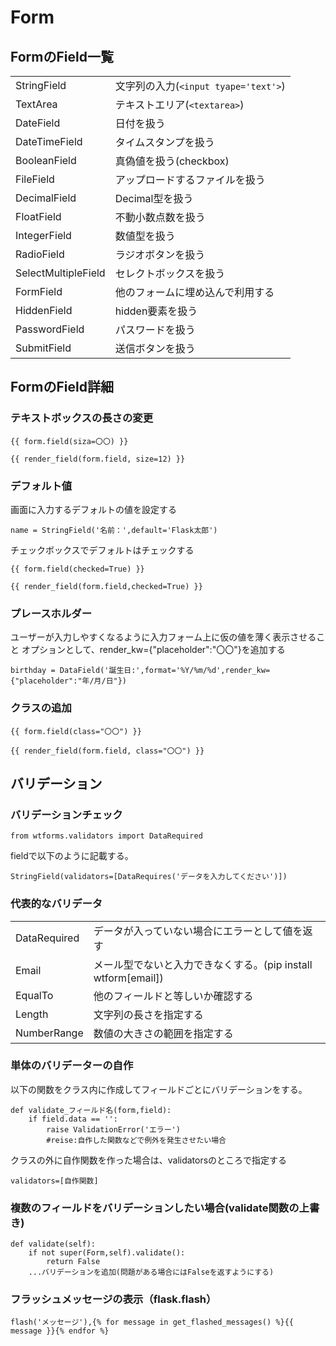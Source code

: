 # Form
## FormのField一覧
|||
|:------|:------|
|StringField|文字列の入力(`<input tyape='text'>`)|
|TextArea|テキストエリア(`<textarea>`)|
|DateField|日付を扱う|
|DateTimeField|タイムスタンプを扱う|
|BooleanField|真偽値を扱う(checkbox)|
|FileField|アップロードするファイルを扱う|
|DecimalField|Decimal型を扱う|
|FloatField|不動小数点数を扱う|
|IntegerField|数値型を扱う|
|RadioField|ラジオボタンを扱う|
|SelectMultipleField|セレクトボックスを扱う|
|FormField|他のフォームに埋め込んで利用する|
|HiddenField|hidden要素を扱う|
|PasswordField|パスワードを扱う|
|SubmitField|送信ボタンを扱う|

## FormのField詳細
### テキストボックスの長さの変更
`{{ form.field(siza=〇〇) }}`

`{{ render_field(form.field, size=12) }}`

### デフォルト値

画面に入力するデフォルトの値を設定する

`name = StringField('名前：',default='Flask太郎')`

チェックボックスでデフォルトはチェックする

`{{ form.field(checked=True) }}`

`{{ render_field(form.field,checked=True) }}`

### プレースホルダー
ユーザーが入力しやすくなるように入力フォーム上に仮の値を薄く表示させること
オプションとして、render_kw={"placeholder":"〇〇"}を追加する

`birthday = DataField('誕生日:',format='%Y/%m/%d',render_kw={"placeholder":"年/月/日"})`

### クラスの追加
`{{ form.field(class="〇〇") }}`

`{{ render_field(form.field, class="〇〇") }}`

## バリデーション
### バリデーションチェック

`from wtforms.validators import DataRequired`

fieldで以下のように記載する。

`StringField(validators=[DataRequires('データを入力してください')])`

### 代表的なバリデータ

|||
|:------|:------|
|DataRequired|データが入っていない場合にエラーとして値を返す|
|Email|メール型でないと入力できなくする。(pip install wtform[email])|
|EqualTo|他のフィールドと等しいか確認する|
|Length|文字列の長さを指定する|
|NumberRange|数値の大きさの範囲を指定する|


### 単体のバリデーターの自作

以下の関数をクラス内に作成してフィールドごとにバリデーションをする。

```
def validate_フィールド名(form,field):
    if field.data == '':
        raise ValidationError('エラー')
        #reise:自作した関数などで例外を発生させたい場合
```

クラスの外に自作関数を作った場合は、validatorsのところで指定する

`validators=[自作関数]`

### 複数のフィールドをバリデーションしたい場合(validate関数の上書き)
```
def validate(self):
    if not super(Form,self).validate():
        return False
    ...バリデーションを追加(問題がある場合にはFalseを返すようにする)
```

### フラッシュメッセージの表示（flask.flash）
`flash('メッセージ'),{% for message in get_flashed_messages() %}{{ message }}{% endfor %}`
